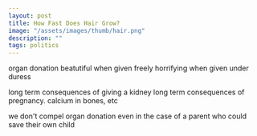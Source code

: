 ```yaml
---
layout: post
title: How Fast Does Hair Grow?
image: "/assets/images/thumb/hair.png"
description: ""
tags: politics
---
```





organ donation
beatutiful when given freely
horrifying when given under duress

long term consequences of giving a kidney
long term consequences of pregnancy. calcium in bones, etc

we don't compel organ donation even in the case of a parent who could save their own child
